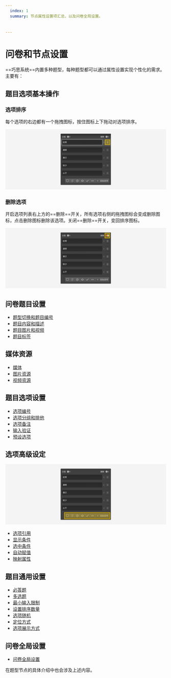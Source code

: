 ```yaml
---
  index: 1
  summary: 节点属性设置项汇总，以及问卷全局设置。


---
```







# 问卷和节点设置

==巧思系统==内置多种题型，每种题型都可以通过属性设置实现个性化的需求。主要有：

## 题目选项基本操作

### 选项排序

每个选项的右边都有一个拖拽图标，按住图标上下拖动对选项排序。
  
<img src='./assets/sorting.png'>

### 删除选项

开启选项列表右上方的==删除==开关，所有选项右侧的拖拽图标会变成删除图标，点击删除图标删除该选项。关闭==删除==开关，变回排序图标。
  
<img src='./assets/delete.png'>

## 问卷题目设置

+ [题型切换和题目编号](./01questionSetting/01questionTypeAndNumber.md)
+ [题目内容和描述](./01questionSetting/02questionContentsAndDescription.md)
+ [题目图片和视频](./01questionSetting/03questionPictureAndVideo.md)
+ [题目标签](./01questionSetting/04questionLabel.md)

## 媒体资源

+ [媒体](./02mediaResource/01mediaResource.md)
+ [图片资源](./02mediaResource/02pictureMedia.md)
+ [视频资源](./02mediaResource/03videoResource.md)

## 题目选项设置

+ [选项编号](./03optionSetting/01optionNumber.md)
+ [选项分组和排他](./03optionSetting/02optionExclude.md)
+ [选项备注](./03optionSetting/03optionComment.md)
+ [输入验证](./03optionSetting/04inputValidation.md)
+ [预设选项](./03optionSetting/05presetingOption.md)

## 选项高级设定

<img src='./assets/advanced-button.png'>

+ [选项引用](./04optionAdvancedSetting/01optionReference.md)
+ [显示条件](./04optionAdvancedSetting/02displayCondition.md)
+ [选中条件](./04optionAdvancedSetting/03selectedCondition.md)
+ [自动赋值](./04optionAdvancedSetting/04autoAssignment.md)
+ [映射属性](./04optionAdvancedSetting/05propertyMap.md)

## 题目通用设置

+ [必答题](./05questionGeneralSetting/01required.md)
+ [多选题](./05questionGeneralSetting/02multiChoice.md)
+ [最小输入限制](./05questionGeneralSetting/03inputLimits.md)
+ [设置排序数量](./05questionGeneralSetting/04sortAmout.md)
+ [选项随机](./05questionGeneralSetting/05randomOption.md)
+ [定位方式](./05questionGeneralSetting/06locationMode.md)
+ [选项展示方式](./05questionGeneralSetting/07selectMode.md)

## 问卷全局设置

+ [问卷全局设置](./06surveyGlobalSetting/01surveyGlobalSetting.md)
  
在题型节点的具体介绍中也会涉及上述内容。
